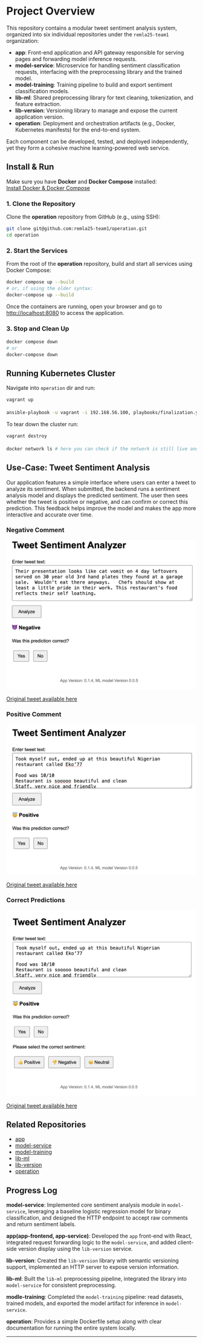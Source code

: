 # Project Overview

This repository contains a modular tweet sentiment analysis system, organized into six individual repositories under the `remla25-team1` organization:

* **app**: Front-end application and API gateway responsible for serving pages and forwarding model inference requests.
* **model-service**: Microservice for handling sentiment classification requests, interfacing with the preprocessing library and the trained model.
* **model-training**: Training pipeline to build and export sentiment classification models.
* **lib-ml**: Shared preprocessing library for text cleaning, tokenization, and feature extraction.
* **lib-version**: Versioning library to manage and expose the current application version.
* **operation**: Deployment and orchestration artifacts (e.g., Docker, Kubernetes manifests) for the end-to-end system.

Each component can be developed, tested, and deployed independently, yet they form a cohesive machine learning-powered web service.

## Install & Run

Make sure you have **Docker** and **Docker Compose** installed:  
[Install Docker & Docker Compose](https://docs.docker.com/compose/install/)

### 1. Clone the Repository

Clone the **operation** repository from GitHub (e.g., using SSH):

   ```bash
   git clone git@github.com:remla25-team1/operation.git
   cd operation
   ```

### 2. Start the Services
From the root of the **operation** repository, build and start all services using Docker Compose:

   ```bash
   docker compose up --build
   # or, if using the older syntax:
   docker-compose up --build
   ```

Once the containers are running, open your browser and go to [http://localhost:8080](http://localhost:8080) to access the application.


### 3. Stop and Clean Up

   ```bash
   docker compose down
   # or
   docker-compose down
   ```

## Running Kubernetes Cluster
Navigate into ```operation``` dir and run:

```bash
vagrant up

ansible-playbook -u vagrant -i 192.168.56.100, playbooks/finalization.yaml
```

To tear down the cluster run:
```bash
vagrant destroy

docker network ls # here you can check if the network is still live and remove it 
```

## Use-Case: Tweet Sentiment Analysis

Our application features a simple interface where users can enter a tweet to analyze its sentiment. When submitted, the backend runs a sentiment analysis model and displays the predicted sentiment. The user then sees whether the tweet is positive or negative, and can confirm or correct this prediction. This feedback helps improve the model and makes the app more interactive and accurate over time.

### Negative Comment
![alt text](cases/negative.png)

[Original tweet available here](https://x.com/JtheCat3/status/1864351776868094126)

### Positive Comment
![alt text](cases/positive.png)

[Original tweet available here](https://x.com/TinuKuye/status/1719440898696630564)

### Correct Predictions
![alt text](cases/correction.png)

[Original tweet available here](https://x.com/TinuKuye/status/1719440898696630564)


## Related Repositories

* [app](https://github.com/remla25-team1/app)
* [model-service](https://github.com/remla25-team1/model-service)
* [model-training](https://github.com/remla25-team1/model-training)
* [lib-ml](https://github.com/remla25-team1/lib-ml)
* [lib-version](https://github.com/remla25-team1/lib-version)
* [operation](https://github.com/remla25-team1/operation)


## Progress Log

**model-service**: Implemented core sentiment analysis module in `model-service`, leveraging a baseline logistic regression model for binary classification, and designed the HTTP endpoint to accept raw comments and return sentiment labels.

**app(app-frontend, app-service)**: Developed the `app` front-end with React, integrated request forwarding logic to the `model-service`, and added client-side version display using the `lib-version` service.

**lib-version**: Created the `lib-version` library with semantic versioning support, implemented an HTTP server to expose version information.

**lib-ml**: Built the `lib-ml` preprocessing pipeline, integrated the library into `model-service` for consistent preprocessing.

**modle-training**: Completed the `model-training` pipeline: read datasets, trained models, and exported the model artifact for inference in `model-service`.

**operation**: Provides a simple Dockerfile setup along with clear documentation for running the entire system locally.

---